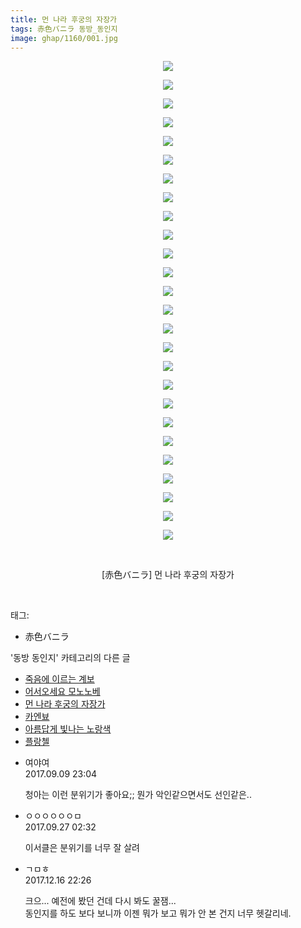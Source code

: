 ```yaml
---
title: 먼 나라 후궁의 자장가
tags: 赤色バニラ 동방_동인지
image: ghap/1160/001.jpg
---
```

<div class="article">
<p style="text-align: center; clear: none; float: none;"><img src="{{ site.nasurl }}/ghap/1160/001.jpg"/></p>
<p style="text-align: center; clear: none; float: none;"><img src="{{ site.nasurl }}/ghap/1160/002.jpg"/></p>
<p style="text-align: center; clear: none; float: none;"><img src="{{ site.nasurl }}/ghap/1160/003.jpg"/></p>
<p style="text-align: center; clear: none; float: none;"><img src="{{ site.nasurl }}/ghap/1160/004.jpg"/></p>
<p style="text-align: center; clear: none; float: none;"><img src="{{ site.nasurl }}/ghap/1160/005.jpg"/></p>
<p style="text-align: center; clear: none; float: none;"><img src="{{ site.nasurl }}/ghap/1160/006.jpg"/></p>
<p style="text-align: center; clear: none; float: none;"><img src="{{ site.nasurl }}/ghap/1160/007.jpg"/></p>
<p style="text-align: center; clear: none; float: none;"><img src="{{ site.nasurl }}/ghap/1160/008.jpg"/></p>
<p style="text-align: center; clear: none; float: none;"><img src="{{ site.nasurl }}/ghap/1160/009.jpg"/></p>
<p style="text-align: center; clear: none; float: none;"><img src="{{ site.nasurl }}/ghap/1160/010.jpg"/></p>
<p style="text-align: center; clear: none; float: none;"><img src="{{ site.nasurl }}/ghap/1160/011.jpg"/></p>
<p style="text-align: center; clear: none; float: none;"><img src="{{ site.nasurl }}/ghap/1160/012.jpg"/></p>
<p style="text-align: center; clear: none; float: none;"><img src="{{ site.nasurl }}/ghap/1160/013.jpg"/></p>
<p style="text-align: center; clear: none; float: none;"><img src="{{ site.nasurl }}/ghap/1160/014.jpg"/></p>
<p style="text-align: center; clear: none; float: none;"><img src="{{ site.nasurl }}/ghap/1160/015.jpg"/></p>
<p style="text-align: center; clear: none; float: none;"><img src="{{ site.nasurl }}/ghap/1160/016.jpg"/></p>
<p style="text-align: center; clear: none; float: none;"><img src="{{ site.nasurl }}/ghap/1160/017.jpg"/></p>
<p style="text-align: center; clear: none; float: none;"><img src="{{ site.nasurl }}/ghap/1160/018.jpg"/></p>
<p style="text-align: center; clear: none; float: none;"><img src="{{ site.nasurl }}/ghap/1160/019.jpg"/></p>
<p style="text-align: center; clear: none; float: none;"><img src="{{ site.nasurl }}/ghap/1160/020.jpg"/></p>
<p style="text-align: center; clear: none; float: none;"><img src="{{ site.nasurl }}/ghap/1160/021.jpg"/></p>
<p style="text-align: center; clear: none; float: none;"><img src="{{ site.nasurl }}/ghap/1160/022.jpg"/></p>
<p style="text-align: center; clear: none; float: none;"><img src="{{ site.nasurl }}/ghap/1160/023.jpg"/></p>
<p style="text-align: center; clear: none; float: none;"><img src="{{ site.nasurl }}/ghap/1160/024.jpg"/></p>
<p style="text-align: center; clear: none; float: none;"><img src="{{ site.nasurl }}/ghap/1160/025.jpg"/></p>
<p style="text-align: center; clear: none; float: none;"><img src="{{ site.nasurl }}/ghap/1160/026.jpg"/></p>
<p style="text-align: center; clear: none; float: none;"><br/></p>
<p style="text-align: center; clear: none; float: none;">[赤色バニラ] 먼 나라 후궁의 자장가</p>
<p><br/></p>
</div><div class="tagTrail">
<p>태그: </p>
<ul>
<li>赤色バニラ</li>
</ul>
</div><div class="another">
<p>'동방 동인지' 카테고리의 다른 글</p>
<ul>
<li><a href="/2016-07-27-ghap_1162">죽음에 이르는 계보</a></li>
<li><a href="/2016-07-27-ghap_1161">어서오세요 모노노베</a></li>
<li><a href="/2016-07-27-ghap_1160">먼 나라 후궁의 자장가</a></li>
<li><a href="/2016-07-27-ghap_1159">카엔뵤</a></li>
<li><a href="/2016-07-27-ghap_1158">아름답게 빛나는 노랑색</a></li>
<li><a href="/2016-07-27-ghap_1157">플랑첼</a></li>
</ul>
</div><div class="cb_module cb_fluid">
<div class="cb_wrt cb_profile">
<div class="comment">
<ul>
<li class="cb_thumb_off" id="comment15079791">
<div class="cb_comment_area">
<div class="cb_info_area">
<div class="cb_section">
<span class="cb_nick_name">여야여</span>
</div>
<div class="cb_section">
<span class="cb_date">2017.09.09 23:04 </span>
</div>
</div>
<div class="cb_dsc_comment">
<p class="cb_dsc">
											청아는 이런 분위기가 좋아요;; 뭔가 악인같으면서도 선인같은..
										</p>
</div>
</div></li>
<li class="cb_thumb_off" id="comment15091326">
<div class="cb_comment_area">
<div class="cb_info_area">
<div class="cb_section">
<span class="cb_nick_name">ㅇㅇㅇㅇㅇㅇㅁ</span>
</div>
<div class="cb_section">
<span class="cb_date">2017.09.27 02:32 </span>
</div>
</div>
<div class="cb_dsc_comment">
<p class="cb_dsc">
											이서클은 분위기를 너무 잘 살려
										</p>
</div>
</div></li>
<li class="cb_thumb_off" id="comment15153553">
<div class="cb_comment_area">
<div class="cb_info_area">
<div class="cb_section">
<span class="cb_nick_name">ㄱㅁㅎ</span>
</div>
<div class="cb_section">
<span class="cb_date">2017.12.16 22:26 </span>
</div>
</div>
<div class="cb_dsc_comment">
<p class="cb_dsc">
											크으... 예전에 봤던 건데 다시 봐도 꿀잼...<br/>
동인지를 하도 보다 보니까 이젠 뭐가 보고 뭐가 안 본 건지 너무 헷갈리네.
										</p>
</div>
</div></li>
</ul>
</div>
</div><!-- commentList close -->
</div>